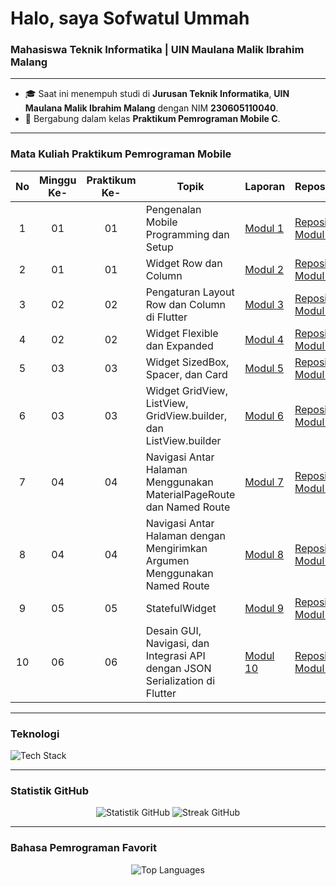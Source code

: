 <h1 align="left">Halo, saya Sofwatul Ummah </h1>
<h3 align="left">Mahasiswa Teknik Informatika | UIN Maulana Malik Ibrahim Malang</h3>

---

- 🎓 Saat ini menempuh studi di **Jurusan Teknik Informatika**, **UIN Maulana Malik Ibrahim Malang** dengan NIM **230605110040**.
- 🚀 Bergabung dalam kelas **Praktikum Pemrograman Mobile C**.

---
### Mata Kuliah Praktikum Pemrograman Mobile
| No | Minggu Ke- | Praktikum Ke- | Topik                                       | Laporan                                                                                                                         | Repository |
|:--:|:----------:|:-------------:|---------------------------------------------|--------------------------------------------------------------------------------------------------------------------------------|------------|
| 1  | 01         | 01            | Pengenalan Mobile Programming dan Setup     | [Modul 1](https://docs.google.com/document/d/13kxRRzh02LXXdD4EHpuPy63z7PcS1HGUGi_tVSdcuek/edit?usp=sharing)                    |[Repository Modul 1](https://github.com/Sofwatulu/PrakPemrogramanMobile-Modul01.git)|
| 2  | 01         | 01            | Widget Row dan Column                       | [Modul 2](https://docs.google.com/document/d/1lTSqgAMhp31znaxX5Rzlf12pUPfcNVQ6bnsPZtenRsY/edit?usp=sharing)                    |[Repository Modul 2](https://github.com/Sofwatulu/PrakPemrogramanMobile-Modul02.git)|
| 3  | 02         | 02            | Pengaturan Layout Row dan Column di Flutter | [Modul 3](https://docs.google.com/document/d/1UwcxHY5cEi-XK88Ayz78gBP0LVHfdGdXth2Q19Ytabg/edit?usp=sharing)                    |[Repository Modul 3](https://github.com/Sofwatulu/PrakPemrogramanMobile-Modul03.git)|
| 4  | 02         | 02            | Widget Flexible dan Expanded                | [Modul 4](https://docs.google.com/document/d/1S8HYU_nrT_Fh4jy8zz5Wfv7TI-6qN8faS-r73GJdtig/edit?usp=sharing)                    |[Repository Modul 4](https://github.com/Sofwatulu/PrakPemrogramanMobile-Modul04.git)|
| 5  | 03         | 03            | Widget SizedBox, Spacer, dan Card           | [Modul 5](https://docs.google.com/document/d/1_VaIXRixz5qhsApwVHWrQaIjm6a-k3coNb45XKUraH0/edit?usp=sharing)                    |[Repository Modul 5](https://github.com/Sofwatulu/PrakPemrogramanMobile-Modul05.git)|
| 6  | 03         | 03            | Widget GridView, ListView, GridView.builder, dan ListView.builder| [Modul 6](https://docs.google.com/document/d/1b82bSYjT6u3lEYkNjN3GVnBy3IdvCu0q5CwW66xdjRQ/edit?usp=sharing)|[Repository Modul 6](https://github.com/Sofwatulu/PrakPemrogramanMobile-Modul06.git)|
| 7  | 04         | 04            |Navigasi Antar Halaman Menggunakan MaterialPageRoute dan Named Route| [Modul 7](https://docs.google.com/document/d/1vfUh6z3d5VSLgcNzCgAIqAqkSRdJoQ8XFQzM-gacfv4/edit?usp=sharing)|[Repository Modul 7](https://github.com/Sofwatulu/PrakPemrogramanMobile-Modul07.git)|
| 8  | 04         | 04            |Navigasi Antar Halaman dengan Mengirimkan Argumen Menggunakan Named Route| [Modul 8](https://docs.google.com/document/d/1dURYDbjOxEA_aYSB7vfa-hXGhub6oyfteOkHvyt9A6k/edit?usp=sharing)|[Repository Modul 8](https://github.com/Sofwatulu/PrakPemrogramanMobile-Modul08.git)|
| 9  | 05         | 05            |StatefulWidget| [Modul 9](https://docs.google.com/document/d/1IXVTl-Gt-PzUf1p83ZsKRt77OBt9f9pAZX0UlhPrMP0/edit?usp=sharing)|[Repository Modul 9](https://github.com/Sofwatulu/PrakPemrogramanMobile-Modul09.git)|
| 10  | 06         | 06           |Desain GUI, Navigasi, dan Integrasi API dengan JSON Serialization di Flutter| [Modul 10](https://docs.google.com/document/d/1YLgPtit8SS_7nHcKDRiN09hGjLpIJHZRFQiRXE8qNXE/edit?usp=sharing)|[Repository Modul 10](https://github.com/Sofwatulu/PrakPemrogramanMobile-Modul10.git)|
---
### Teknologi
<p align="left">
  <img src="https://skillicons.dev/icons?i=py,django,js,nodejs,express,ts,postgres,prisma,redis" alt="Tech Stack" />
</p>

---

### Statistik GitHub
<p align="center">
  <img src="https://github-readme-stats.vercel.app/api?username=Sofwatulu&show_icons=true&theme=tokyonight&hide_rank=true" alt="Statistik GitHub" />
  <img src="https://github-readme-streak-stats.herokuapp.com/?user=Sofwatulu&theme=tokyonight" alt="Streak GitHub" />
</p>

---

### Bahasa Pemrograman Favorit
<p align="center">
  <img src="https://github-readme-stats.vercel.app/api/top-langs/?username=Sofwatulu&layout=compact&theme=tokyonight" alt="Top Languages" />
</p>
